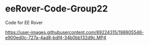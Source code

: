 # eeRover-Code-Group22
Code for EE Rover


https://user-images.githubusercontent.com/89224315/198905546-e900ed0c-727a-4ad8-bdf4-34b0bb132d9c.MP4


